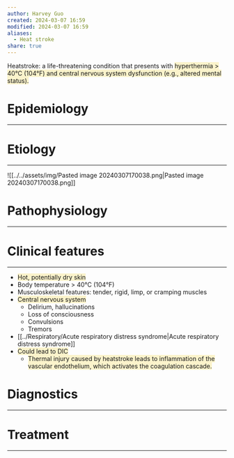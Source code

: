 ```yaml
---
author: Harvey Guo
created: 2024-03-07 16:59
modified: 2024-03-07 16:59
aliases:
  - Heat stroke
share: true
---
```

Heatstroke: a life-threatening condition that presents with <span style="background:rgba(240, 200, 0, 0.2)">hyperthermia > 40°C (104°F) and central nervous system dysfunction (e.g., altered mental status).</span>
# Epidemiology
---


# Etiology
---
![[../../assets/img/Pasted image 20240307170038.png|Pasted image 20240307170038.png]]

# Pathophysiology
---


# Clinical features
---
- <span style="background:rgba(240, 200, 0, 0.2)">Hot, potentially dry skin</span>
- Body temperature > 40°C (104°F)
- Musculoskeletal features: tender, rigid, limp, or cramping muscles
- <span style="background:rgba(240, 200, 0, 0.2)">Central nervous system</span>
	- Delirium, hallucinations
	- Loss of consciousness
	- Convulsions
	- Tremors
- [[../Respiratory/Acute respiratory distress syndrome|Acute respiratory distress syndrome]]
- <span style="background:rgba(240, 200, 0, 0.2)">Could lead to DIC</span>
	- <span style="background:rgba(240, 200, 0, 0.2)">Thermal injury caused by heatstroke leads to inflammation of the vascular endothelium, which activates the coagulation cascade.</span>

# Diagnostics
---


# Treatment
---

